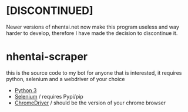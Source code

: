 # [DISCONTINUED]

Newer versions of nhentai.net now make this program useless and way harder to develop, therefore I have made the decision to discontinue it.

# nhentai-scraper
this is the source code to my bot for anyone that is interested, it requires python, selenium and a webdriver of your choice

- [Python 3](https://www.python.org/downloads/)
- [Selenium](https://pypi.org/project/selenium/) / requires Pypi/pip
- [ChromeDriver](https://chromedriver.chromium.org/downloads) / should be the version of your chrome browser
